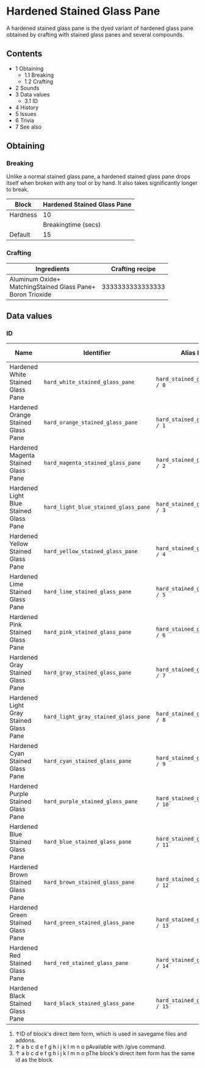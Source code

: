 # Hardened Stained Glass Pane
A hardened stained glass pane is the dyed variant of hardened glass pane obtained by crafting with stained glass panes and several compounds.

## Contents
- 1 Obtaining
	- 1.1 Breaking
	- 1.2 Crafting
- 2 Sounds
- 3 Data values
	- 3.1 ID
- 4 History
- 5 Issues
- 6 Trivia
- 7 See also

## Obtaining
### Breaking
Unlike a normal stained glass pane, a hardened stained glass pane drops itself when broken with any tool or by hand. It also takes significantly longer to break.

| Block    | Hardened Stained Glass Pane |
|----------|-----------------------------|
| Hardness | 10                          |
|          | Breakingtime (secs)         |
| Default  | 15                          |

### Crafting
| Ingredients                                                        | Crafting recipe  |
|--------------------------------------------------------------------|------------------|
| Aluminum Oxide+<br/>MatchingStained Glass Pane+<br/>Boron Trioxide | 3333333333333333 |

## Data values
### ID
| Name                                   | Identifier                           | Alias ID                       | Numeric ID | Form                       | Item ID[i 1]   | Translation key                                |
|----------------------------------------|--------------------------------------|--------------------------------|------------|----------------------------|----------------|------------------------------------------------|
| Hardened White Stained Glass Pane      | `hard_white_stained_glass_pane`      | `hard_stained_glass_pane / 0`  | `191`      | Block & Giveable Item[i 2] | Identical[i 3] | `tile.hard_stained_glass_pane.white.name`      |
| Hardened Orange Stained Glass Pane     | `hard_orange_stained_glass_pane`     | `hard_stained_glass_pane / 1`  | `-658`     | Block & Giveable Item[i 2] | Identical[i 3] | `tile.hard_stained_glass_pane.orange.name`     |
| Hardened Magenta Stained Glass Pane    | `hard_magenta_stained_glass_pane`    | `hard_stained_glass_pane / 2`  | `-659`     | Block & Giveable Item[i 2] | Identical[i 3] | `tile.hard_stained_glass_pane.magenta.name`    |
| Hardened Light Blue Stained Glass Pane | `hard_light_blue_stained_glass_pane` | `hard_stained_glass_pane / 3`  | `-660`     | Block & Giveable Item[i 2] | Identical[i 3] | `tile.hard_stained_glass_pane.light_blue.name` |
| Hardened Yellow Stained Glass Pane     | `hard_yellow_stained_glass_pane`     | `hard_stained_glass_pane / 4`  | `-661`     | Block & Giveable Item[i 2] | Identical[i 3] | `tile.hard_stained_glass_pane.yellow.name`     |
| Hardened Lime Stained Glass Pane       | `hard_lime_stained_glass_pane`       | `hard_stained_glass_pane / 5`  | `-662`     | Block & Giveable Item[i 2] | Identical[i 3] | `tile.hard_stained_glass_pane.lime.name`       |
| Hardened Pink Stained Glass Pane       | `hard_pink_stained_glass_pane`       | `hard_stained_glass_pane / 6`  | `-663`     | Block & Giveable Item[i 2] | Identical[i 3] | `tile.hard_stained_glass_pane.pink.name`       |
| Hardened Gray Stained Glass Pane       | `hard_gray_stained_glass_pane`       | `hard_stained_glass_pane / 7`  | `-664`     | Block & Giveable Item[i 2] | Identical[i 3] | `tile.hard_stained_glass_pane.gray.name`       |
| Hardened Light Gray Stained Glass Pane | `hard_light_gray_stained_glass_pane` | `hard_stained_glass_pane / 8`  | `-665`     | Block & Giveable Item[i 2] | Identical[i 3] | `tile.hard_stained_glass_pane.silver.name`     |
| Hardened Cyan Stained Glass Pane       | `hard_cyan_stained_glass_pane`       | `hard_stained_glass_pane / 9`  | `-666`     | Block & Giveable Item[i 2] | Identical[i 3] | `tile.hard_stained_glass_pane.cyan.name`       |
| Hardened Purple Stained Glass Pane     | `hard_purple_stained_glass_pane`     | `hard_stained_glass_pane / 10` | `-667`     | Block & Giveable Item[i 2] | Identical[i 3] | `tile.hard_stained_glass_pane.purple.name`     |
| Hardened Blue Stained Glass Pane       | `hard_blue_stained_glass_pane`       | `hard_stained_glass_pane / 11` | `-668`     | Block & Giveable Item[i 2] | Identical[i 3] | `tile.hard_stained_glass_pane.blue.name`       |
| Hardened Brown Stained Glass Pane      | `hard_brown_stained_glass_pane`      | `hard_stained_glass_pane / 12` | `-669`     | Block & Giveable Item[i 2] | Identical[i 3] | `tile.hard_stained_glass_pane.brown.name`      |
| Hardened Green Stained Glass Pane      | `hard_green_stained_glass_pane`      | `hard_stained_glass_pane / 13` | `-670`     | Block & Giveable Item[i 2] | Identical[i 3] | `tile.hard_stained_glass_pane.green.name`      |
| Hardened Red Stained Glass Pane        | `hard_red_stained_glass_pane`        | `hard_stained_glass_pane / 14` | `-671`     | Block & Giveable Item[i 2] | Identical[i 3] | `tile.hard_stained_glass_pane.red.name`        |
| Hardened Black Stained Glass Pane      | `hard_black_stained_glass_pane`      | `hard_stained_glass_pane / 15` | `-672`     | Block & Giveable Item[i 2] | Identical[i 3] | `tile.hard_stained_glass_pane.black.name`      |

1. ↑ID of block's direct item form, which is used in savegame files and addons.
2. ↑ a b c d e f g h i j k l m n o pAvailable with /give command.
3. ↑ a b c d e f g h i j k l m n o pThe block's direct item form has the same id as the block.

